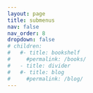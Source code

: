 ```yaml
---
layout: page
title: submenus
nav: false
nav_order: 8
dropdown: false
# children:
#   #- title: bookshelf
#     #permalink: /books/
#   - title: divider
#   #- title: blog
#     #permalink: /blog/
---
```

